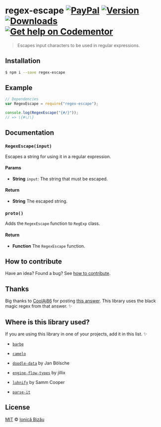 # regex-escape [![PayPal](https://img.shields.io/badge/%24-paypal-f39c12.svg)][paypal-donations] [![Version](https://img.shields.io/npm/v/regex-escape.svg)](https://www.npmjs.com/package/regex-escape) [![Downloads](https://img.shields.io/npm/dt/regex-escape.svg)](https://www.npmjs.com/package/regex-escape) [![Get help on Codementor](https://cdn.codementor.io/badges/get_help_github.svg)](https://www.codementor.io/johnnyb?utm_source=github&utm_medium=button&utm_term=johnnyb&utm_campaign=github)

> Escapes input characters to be used in regular expressions.

## Installation

```sh
$ npm i --save regex-escape
```

## Example

```js
// Dependencies
var RegexEscape = require("regex-escape");

console.log(RegexEscape("{#/}"));
// => \{#\/\}
```

## Documentation

### `RegexEscape(input)`
Escapes a string for using it in a regular expression.

#### Params
- **String** `input`: The string that must be escaped.

#### Return
- **String** The escaped string.

### `proto()`
Adds the `RegexEscape` function to `RegExp` class.

#### Return
- **Function** The `RegexEscape` function.

## How to contribute
Have an idea? Found a bug? See [how to contribute][contributing].

## Thanks
Big thanks to [CoolAj86](http://stackoverflow.com/users/151312/coolaj86) for posting [this answer](http://stackoverflow.com/a/6969486/1420197). This library uses the black magic regex from that answer. :sparkles:

## Where is this library used?
If you are using this library in one of your projects, add it in this list. :sparkles:

 - [`barbe`](https://github.com/IonicaBizau/node-barbe)

 - [`camelo`](https://github.com/IonicaBizau/camelo#readme)

 - [`doodle-data`](https://github.com/regular/doodle-data#readme) by Jan Bölsche

 - [`engine-flow-types`](https://github.com/jillix/engine-flow-types#readme) by jillix

 - [`luhnify`](https://github.com/koopero/luhnify#readme) by Samm Cooper

 - [`parse-it`](https://github.com/IonicaBizau/parse-it#readme)

## License

[MIT][license] © [Ionică Bizău][website]

[paypal-donations]: https://www.paypal.com/cgi-bin/webscr?cmd=_s-xclick&hosted_button_id=RVXDDLKKLQRJW
[donate-now]: http://i.imgur.com/6cMbHOC.png

[license]: http://showalicense.com/?fullname=Ionic%C4%83%20Biz%C4%83u%20%3Cbizauionica%40gmail.com%3E%20(http%3A%2F%2Fionicabizau.net)&year=2015#license-mit
[website]: http://ionicabizau.net
[contributing]: /CONTRIBUTING.md
[docs]: /DOCUMENTATION.md